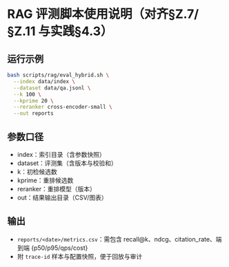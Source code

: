 # RAG 评测脚本使用说明（对齐§Z.7/§Z.11 与实践§4.3）

## 运行示例

```bash
bash scripts/rag/eval_hybrid.sh \
  --index data/index \
  --dataset data/qa.jsonl \
  --k 100 \
  --kprime 20 \
  --reranker cross-encoder-small \
  --out reports
```

## 参数口径

- index：索引目录（含参数快照）
- dataset：评测集（含版本与校验和）
- k：初检候选数
- kprime：重排候选数
- reranker：重排模型（版本）
- out：结果输出目录（CSV/图表）

## 输出

- `reports/<date>/metrics.csv`：需包含 recall@k、ndcg、citation_rate、端到端 {p50/p95/qps/cost}
- 附 `trace-id` 样本与配置快照，便于回放与审计
